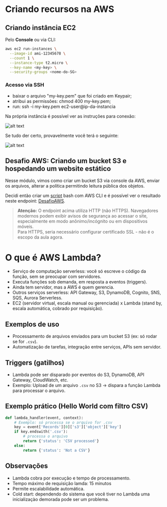 # Criando recursos na AWS

## Criando instância EC2

Pelo **Console**  ou via CLI:  

```bash
aws ec2 run-instances \
  --image-id ami-12345678 \
  --count 1 \
  --instance-type t2.micro \
  --key-name <my-key> \
  --security-groups <nome-do-SG>
````

### Acesso via SSH

- baixar o arquivo "my-key.pem" que foi criado em Keypair;
- atribui as permissões: chmod 400 my-key.pem;
- run: ssh -i my-key.pem ec2-user@ip-da-instancia


Na própria instância é possível ver as instruções para conexão:


![alt text](./images/connectViaSSH.png)

Se tudo der certo, provavelmente você terá o seguinte:

![alt text](<./images/ssh-ec2.png>)


## Desafio AWS: Criando um bucket S3 e hospedando um website estático

Nesse módulo, vimos como criar um bucket S3 via console da AWS, enviar os arquivos, alterar a política permitindo leitura pública dos objetos. 

Decidi então criar um [script](deploy_website_s3.sh) bash com AWS CLI e é possível ver o resultado neste endpoint: [DesafioAWS](http://dio-staticwebsite.s3-website-us-east-1.amazonaws.com/).

> **Atenção:** O endpoint acima utiliza HTTP (não HTTPS). Navegadores modernos podem exibir avisos de segurança ao acessar o site, especialmente em modo anônimo/incógnito ou em dispositivos móveis.  
> Para HTTPS, seria necessário configurar certificado SSL - não é o escopo da aula agora.

# O que é AWS Lambda?

- Serviço de computação serverless: você só escreve o código da função, sem se preocupar com servidores.
- Executa funções sob demanda, em resposta a eventos (triggers).
- Ainda tem servidor, mas a AWS é quem gerencia.
- Outros serviços serverless: API Gateway, S3, DynamoDB, Cognito, SNS, SQS, Aurora Serverless.
- EC2 (servidor virtual, escala manual ou gerenciada) x Lambda (stand by, escala automática, cobrado por requisição).

## Exemplos de uso

- Processamento de arquivos enviados para um bucket S3 (ex: só rodar se for `.csv`).
- Automatização de tarefas, integração entre serviços, APIs sem servidor.

## Triggers (gatilhos)

- Lambda pode ser disparado por eventos do S3, DynamoDB, API Gateway, CloudWatch, etc.
- Exemplo: Upload de um arquivo `.csv` no S3 → dispara a função Lambda para processar o arquivo.

## Exemplo prático (Hello World com filtro CSV)

```python
def lambda_handler(event, context):
    # Exemplo: só processa se o arquivo for .csv
    key = event['Records'][0]['s3']['object']['key']
    if key.endswith('.csv'):
        # processa o arquivo
        return {'status': 'CSV processed'}
    else:
        return {'status': 'Not a CSV'}
```

## Observações

- Lambda cobra por execução e tempo de processamento.
- Tempo máximo de requisição lamda: 15 minutos
- Permite escalabilidade automática.
- Cold start: dependendo do sistema que você tiver no Lambda uma inicializaçào demorada pode ser um problema.

